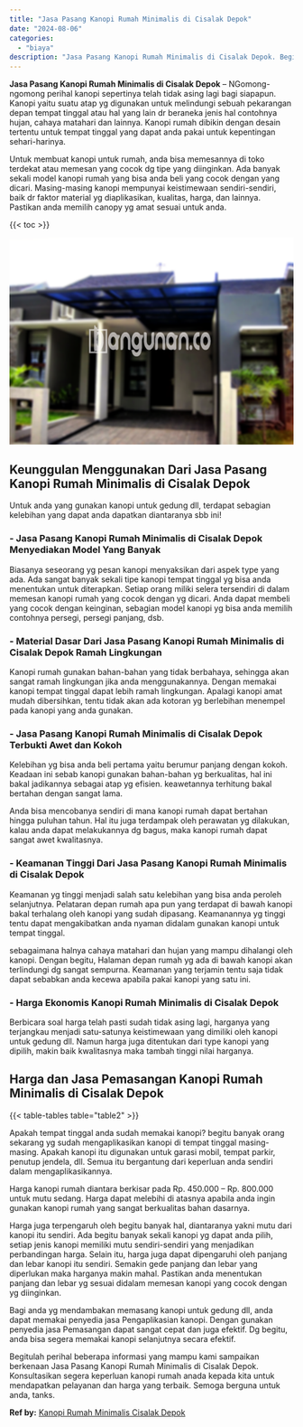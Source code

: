 ```yaml
---
title: "Jasa Pasang Kanopi Rumah Minimalis di Cisalak Depok"
date: "2024-08-06"
categories: 
  - "biaya"
description: "Jasa Pasang Kanopi Rumah Minimalis di Cisalak Depok. Begitulah perihal beberapa informasi yang mampu kami sampaikan berkenaan Jasa Pasang Kanopi Rumah Minima..."
---
```


**Jasa Pasang Kanopi Rumah Minimalis di Cisalak Depok** – NGomong-ngomong perihal kanopi sepertinya telah tidak asing lagi bagi siapapun. Kanopi yaitu suatu atap yg digunakan untuk melindungi sebuah pekarangan depan tempat tinggal atau hal yang lain dr beraneka jenis hal contohnya hujan, cahaya matahari dan lainnya. Kanopi rumah dibikin dengan desain tertentu untuk tempat tinggal yang dapat anda pakai untuk kepentingan sehari-harinya.

Untuk membuat kanopi untuk rumah, anda bisa memesannya di toko terdekat atau memesan yang cocok dg tipe yang diinginkan. Ada banyak sekali model kanopi rumah yang bisa anda beli yang cocok dengan yang dicari. Masing-masing kanopi mempunyai keistimewaan sendiri-sendiri, baik dr faktor material yg diaplikasikan, kualitas, harga, dan lainnya. Pastikan anda memilih canopy yg amat sesuai untuk anda.

{{< toc >}}

![Jasa Pasang Kanopi Rumah Minimalis di Cisalak Depok](/images/harga-kanopi-minimalis-57.png)

## Keunggulan Menggunakan Dari Jasa Pasang Kanopi Rumah Minimalis di Cisalak Depok

Untuk anda yang gunakan kanopi untuk gedung dll, terdapat sebagian kelebihan yang dapat anda dapatkan diantaranya sbb ini!

### \- Jasa Pasang Kanopi Rumah Minimalis di Cisalak Depok Menyediakan Model Yang Banyak

Biasanya seseorang yg pesan kanopi menyaksikan dari aspek type yang ada. Ada sangat banyak sekali tipe kanopi tempat tinggal yg bisa anda menentukan untuk diterapkan. Setiap orang miliki selera tersendiri di dalam memesan kanopi rumah yang cocok dengan yg dicari. Anda dapat membeli yang cocok dengan keinginan, sebagian model kanopi yg bisa anda memilih contohnya persegi, persegi panjang, dsb.

### \- Material Dasar Dari Jasa Pasang Kanopi Rumah Minimalis di Cisalak Depok Ramah Lingkungan

Kanopi rumah gunakan bahan-bahan yang tidak berbahaya, sehingga akan sangat ramah lingkungan jika anda menggunakannya. Dengan memakai kanopi tempat tinggal dapat lebih ramah lingkungan. Apalagi kanopi amat mudah dibersihkan, tentu tidak akan ada kotoran yg berlebihan menempel pada kanopi yang anda gunakan.

### \- Jasa Pasang Kanopi Rumah Minimalis di Cisalak Depok Terbukti Awet dan Kokoh

Kelebihan yg bisa anda beli pertama yaitu berumur panjang dengan kokoh. Keadaan ini sebab kanopi gunakan bahan-bahan yg berkualitas, hal ini bakal jadikannya sebagai atap yg efisien. keawetannya terhitung bakal bertahan dengan sangat lama.

Anda bisa mencobanya sendiri di mana kanopi rumah dapat bertahan hingga puluhan tahun. Hal itu juga terdampak oleh perawatan yg dilakukan, kalau anda dapat melakukannya dg bagus, maka kanopi rumah dapat sangat awet kwalitasnya.

### \- Keamanan Tinggi Dari Jasa Pasang Kanopi Rumah Minimalis di Cisalak Depok

Keamanan yg tinggi menjadi salah satu kelebihan yang bisa anda peroleh selanjutnya. Pelataran depan rumah apa pun yang terdapat di bawah kanopi bakal terhalang oleh kanopi yang sudah dipasang. Keamanannya yg tinggi tentu dapat mengakibatkan anda nyaman didalam gunakan kanopi untuk tempat tinggal.

sebagaimana halnya cahaya matahari dan hujan yang mampu dihalangi oleh kanopi. Dengan begitu, Halaman depan rumah yg ada di bawah kanopi akan terlindungi dg sangat sempurna. Keamanan yang terjamin tentu saja tidak dapat sebabkan anda kecewa apabila pakai kanopi yang satu ini.

### \- Harga Ekonomis Kanopi Rumah Minimalis di Cisalak Depok

Berbicara soal harga telah pasti sudah tidak asing lagi, harganya yang terjangkau menjadi satu-satunya keistimewaan yang dimiliki oleh kanopi untuk gedung dll. Namun harga juga ditentukan dari type kanopi yang dipilih, makin baik kwalitasnya maka tambah tinggi nilai harganya.

## Harga dan Jasa Pemasangan Kanopi Rumah Minimalis di Cisalak Depok

{{< table-tables table="table2" >}}

Apakah tempat tinggal anda sudah memakai kanopi? begitu banyak orang sekarang yg sudah mengaplikasikan kanopi di tempat tinggal masing-masing. Apakah kanopi itu digunakan untuk garasi mobil, tempat parkir, penutup jendela, dll. Semua itu bergantung dari keperluan anda sendiri dalam mengaplikasikannya.

Harga kanopi rumah diantara berkisar pada Rp. 450.000 – Rp. 800.000 untuk mutu sedang. Harga dapat melebihi di atasnya apabila anda ingin gunakan kanopi rumah yang sangat berkualitas bahan dasarnya.

Harga juga terpengaruh oleh begitu banyak hal, diantaranya yakni mutu dari kanopi itu sendiri. Ada begitu banyak sekali kanopi yg dapat anda pilih, setiap jenis kanopi memiliki mutu sendiri-sendiri yang menjadikan perbandingan harga. Selain itu, harga juga dapat dipengaruhi oleh panjang dan lebar kanopi itu sendiri. Semakin gede panjang dan lebar yang diperlukan maka harganya makin mahal. Pastikan anda menentukan panjang dan lebar yg sesuai didalam memesan kanopi yang cocok dengan yg diinginkan.

Bagi anda yg mendambakan memasang kanopi untuk gedung dll, anda dapat memakai penyedia jasa Pengaplikasian kanopi. Dengan gunakan penyedia jasa Pemasangan dapat sangat cepat dan juga efektif. Dg begitu, anda bisa segera memakai kanopi selanjutnya secara efektif.

Begitulah perihal beberapa informasi yang mampu kami sampaikan berkenaan Jasa Pasang Kanopi Rumah Minimalis di Cisalak Depok. Konsultasikan segera keperluan kanopi rumah anada kepada kita untuk mendapatkan pelayanan dan harga yang terbaik. Semoga berguna untuk anda, tanks.

**Ref by:**  [Kanopi Rumah Minimalis Cisalak Depok](https://id.wikipedia.org/wiki/Kanopi)
